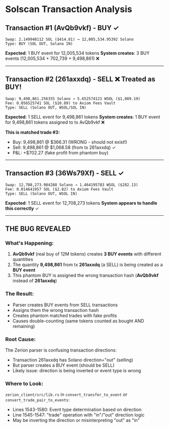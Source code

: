 # Solscan Transaction Analysis

## Transaction #1 (AvQb9vkf) - BUY ✓
```
Swap: 2.149948112 SOL ($414.81) → 12,005,534.95392 Solano
Type: BUY (SOL OUT, Solano IN)
```
**Expected**: 1 BUY event for 12,005,534 tokens
**System creates**: 3 BUY events (12,005,534 + 702,739 + 9,498,861) ❌

---

## Transaction #2 (261axxdq) - SELL ❌ Treated as BUY!
```
Swap: 9,498,861.256355 Solano → 5.652574121 WSOL ($1,089.19)
Fee: 0.056525741 SOL ($10.89) to Axiom Fees Vault
Type: SELL (Solano OUT, WSOL/SOL IN)
```
**Expected**: 1 SELL event for 9,498,861 tokens
**System creates**: 1 BUY event for 9,498,861 tokens assigned to tx AvQb9vkf ❌

**This is matched trade #3:**
- Buy: 9,498,861 @ $366.31 (WRONG - should not exist!)
- Sell: 9,498,861 @ $1,068.58 (from tx 261axxdq) ✓
- P&L: +$702.27 (fake profit from phantom buy)

---

## Transaction #3 (36Ws79Xf) - SELL ✓
```
Swap: 12,708,273.984288 Solano → 1.464195783 WSOL ($282.13)
Fee: 0.014641957 SOL ($2.82) to Axiom Fees Vault
Type: SELL (Solano OUT, WSOL IN)
```
**Expected**: 1 SELL event for 12,708,273 tokens
**System appears to handle this correctly** ✓

---

## THE BUG REVEALED

### What's Happening:
1. **AvQb9vkf** (real buy of 12M tokens) creates **3 BUY events** with different quantities
2. The quantity **9,498,861** from tx **261axxdq** (a SELL) is being created as a **BUY event**
3. This phantom BUY is assigned the wrong transaction hash (**AvQb9vkf** instead of **261axxdq**)

### The Result:
- Parser creates BUY events from SELL transactions
- Assigns them the wrong transaction hash
- Creates phantom matched trades with fake profits
- Causes double-counting (same tokens counted as bought AND remaining)

### Root Cause:
The Zerion parser is confusing transaction directions:
- Transaction 261axxdq has Solano direction="out" (selling)
- But parser creates a BUY event (should be SELL)
- Likely issue: direction is being inverted or event type is wrong

### Where to Look:
`zerion_client/src/lib.rs` in `convert_transfer_to_event` or `convert_trade_pair_to_events`:
- Lines 1543-1580: Event type determination based on direction
- Line 1545-1547: "trade" operation with "in"/"out" direction logic
- May be inverting the direction or misinterpreting "out" as "in"
